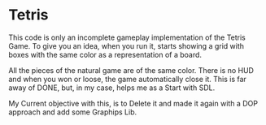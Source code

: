 # Tetris
This code is only an incomplete gameplay implementation of the Tetris Game.
To give you an idea, when you run it, starts showing a grid with boxes with
the same color as a representation of a board.

All the pieces of the natural game are of the same color.
There is no HUD and when you won or loose, the game automatically close it.
This is far away of DONE, but, in my case, helps me as a Start with SDL.

My Current objective with this, is to Delete it and made it again with a
DOP approach and add some Graphips Lib. 

